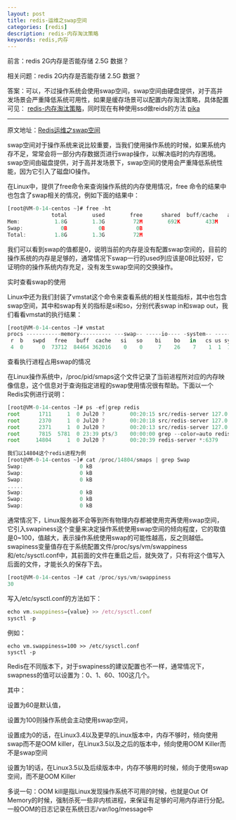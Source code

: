 ```yaml
---
layout: post
title: redis-运维之swap空间
categories: [redis]
description: redis-内存淘汰策略
keywords: redis,内存
---
```


前言：redis 2G内存是否能存储 2.5G 数据？



相关问题：redis 2G内存是否能存储 2.5G 数据？

答案：可以，不过操作系统会使用swap空间，swap空间由硬盘提供，对于高并发场景会严重降低系统可用性，如果是缓存场景可以配置内存淘汰策略，具体配置可见：  [redis-内存淘汰策略](http://beangogo.cn/2021/02/20/redis-缓存淘汰策略/)，同时现在有种使用ssd做reids的方法 [pika](https://www.cnblogs.com/ExMan/p/11529059.html)

---



原文地址：[Redis运维之swap空间](https://cloud.tencent.com/developer/article/1681396)

   swap空间对于操作系统来说比较重要，当我们使用操作系统的时候，如果系统内存不足，常常会将一部分内存数据页进行swap操作，以解决临时的内存困境。swap空间由磁盘提供，对于高并发场景下，swap空间的使用会严重降低系统性能，因为它引入了磁盘IO操作。

   在Linux中，提供了free命令来查询操作系统的内存使用情况，free 命令的结果中也包含了swap相关的情况，例如下面的结果中：

```javascript
[root@VM-0-14-centos ~]# free -ht
              total        used        free      shared  buff/cache   available
Mem:           1.8G        1.3G         72M        692K        433M        283M
Swap:            0B          0B          0B
Total:         1.8G        1.3G         72M
```

我们可以看到swap的值都是0，说明当前的内存是没有配置swap空间的，目前的操作系统的内存是足够的，通常情况下swap一行的used列应该是0B比较好，它证明你的操作系统内存充足，没有发生swap空间的交换操作。

实时查看swap的使用

Linux中还为我们封装了vmstat这个命令来查看系统的相关性能指标，其中也包含swap空间，其中和swap有关的指标是si和so，分别代表swap in和swap out，我们看看vmstat的执行结果：

```javascript
[root@VM-0-14-centos ~]# vmstat
procs -----------memory---------- ---swap-- -----io---- -system-- ------cpu-----
 r  b   swpd   free   buff  cache   si   so    bi    bo   in   cs us sy id wa st
 4  0      0  73712  84464 362016    0    0     7    26    7    1  1  1 98  0  0
```

查看执行进程占用swap的情况

在Linux操作系统中，/proc/pid/smaps这个文件记录了当前进程所对应的内存映像信息，这个信息对于查询指定进程的swap使用情况很有帮助。下面以一个Redis实例进行说明：

```javascript
[root@VM-0-14-centos ~]# ps -ef|grep redis    
root      1711     1  0 Jul20 ?        00:20:15 src/redis-server 127.0.0.1:21243
root      2370     1  0 Jul20 ?        00:20:18 src/redis-server 127.0.0.1:21244
root      2371     1  0 Jul20 ?        00:20:13 src/redis-server 127.0.0.1:21263
root      7815  5781  0 23:39 pts/3    00:00:00 grep --color=auto redis
root     14804     1  0 Jul20 ?        00:20:39 redis-server *:6379
 
我们以14804这个redis进程为例
[root@VM-0-14-centos ~]# cat /proc/14804/smaps | grep Swap
Swap:                  0 kB
Swap:                  0 kB
Swap:                  0 kB
.....
Swap:                  0 kB
Swap:                  0 kB
Swap:                  0 kB
```

通常情况下，Linux服务器不会等到所有物理内存都被使用完再使用swap空间，它引入swapiness这个变量来决定操作系统使用swap空间的倾向程度，它的取值是0~100，值越大，表示操作系统使用swap的可能性越高，反之则越低。swapiness变量值存在于系统配置文件/proc/sys/vm/swappiness 和/etc/sysctl.conf中，其前面的文件在重启之后，就失效了，只有将这个值写入后面的文件，才能长久的保存下去。

```javascript
[root@VM-0-14-centos ~]# cat /proc/sys/vm/swappiness 
30
```

写入/etc/sysctl.conf的方法如下：

```javascript
echo vm.swappiness={value} >> /etc/sysctl.conf
sysctl -p
```

例如：

```
echo vm.swappiness=100 >> /etc/sysctl.conf
sysctl -p
```



Redis在不同版本下，对于swapiness的建议配置也不一样，通常情况下，swapness的值可以设置为：0、1、60、100这几个。

其中：

设置为60是默认值，

设置为100则操作系统会主动使用swap空间，

设置成为0的话，在Linux3.4以及更早的Linux版本中，内存不够时，倾向使用swap而不是OOM killer，在Linux3.5以及之后的版本中，倾向使用OOM Killer而不是swap空间

设置为1的话，在Linux3.5以及后续版本中，内存不够用的时候，倾向于使用swap空间，而不是OOM Killer

多说一句：OOM kill是指Linux发现操作系统不可用的时候，也就是Out Of Memory的时候，强制杀死一些非内核进程，来保证有足够的可用内存进行分配。一般OOM的日志记录在系统日志/var/log/message中